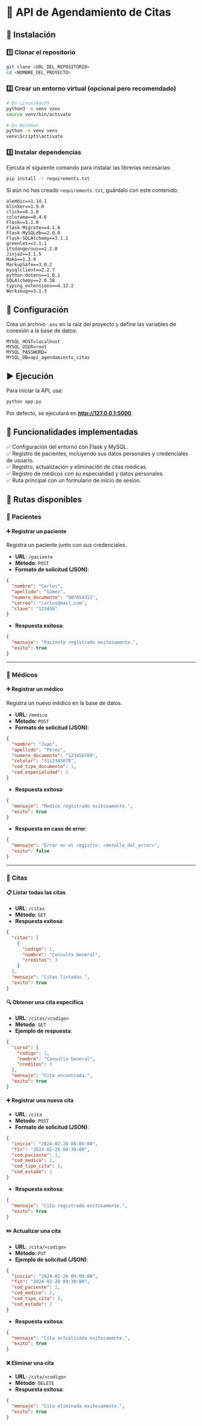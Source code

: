 # 📌 API de Agendamiento de Citas  

## 🚀 Instalación  

### 1️⃣ Clonar el repositorio  
```bash
git clone <URL_DEL_REPOSITORIO>
cd <NOMBRE_DEL_PROYECTO>
```

### 2️⃣ Crear un entorno virtual (opcional pero recomendado)  
```bash
# En Linux/macOS
python3 -m venv venv  
source venv/bin/activate  

# En Windows
python -m venv venv  
venv\Scripts\activate
```

### 3️⃣ Instalar dependencias  
Ejecuta el siguiente comando para instalar las librerías necesarias:  
```bash
pip install -r requirements.txt
```
Si aún no has creado `requirements.txt`, guárdalo con este contenido:  
```
alembic==1.14.1
blinker==1.9.0
click==8.1.8
colorama==0.4.6
Flask==3.1.0
Flask-Migrate==4.1.0
Flask-MySQLdb==2.0.0
Flask-SQLAlchemy==3.1.1
greenlet==3.1.1
itsdangerous==2.2.0
Jinja2==3.1.5
Mako==1.3.9
MarkupSafe==3.0.2
mysqlclient==2.2.7
python-dotenv==1.0.1
SQLAlchemy==2.0.38
typing_extensions==4.12.2
Werkzeug==3.1.3
```


## 🔧 Configuración  

Crea un archivo `.env` en la raíz del proyecto y define las variables de conexión a la base de datos:  
```env
MYSQL_HOST=localhost
MYSQL_USER=root
MYSQL_PASSWORD=
MYSQL_DB=api_agendamiento_citas
```


## ▶️ Ejecución  

Para iniciar la API, usa:  
```bash
python app.py
```
Por defecto, se ejecutará en **http://127.0.0.1:5000**.  


## 📌 Funcionalidades implementadas  
✅ Configuración del entorno con Flask y MySQL.  
✅ Registro de pacientes, incluyendo sus datos personales y credenciales de usuario.  
✅ Registro, actualización y eliminación de citas médicas.  
✅ Registro de médicos con su especialidad y datos personales.  
✅ Ruta principal con un formulario de inicio de sesión.  


## 📍 Rutas disponibles  

### 🔹 **Pacientes**  

#### ➕ **Registrar un paciente**  
Registra un paciente junto con sus credenciales.  

- **URL**: `/paciente`  
- **Método**: `POST`  
- **Formato de solicitud (JSON)**:  
```json
{
  "nombre": "Carlos",
  "apellido": "Gómez",
  "numero_documento": "987654321",
  "correo": "carlos@mail.com",
  "clave": "123456"
}
```
- **Respuesta exitosa**:  
```json
{
  "mensaje": "Paciente registrado exitosamente.",
  "exito": true
}
```

---

### 🔹 **Médicos**  

#### ➕ **Registrar un médico**  
Registra un nuevo médico en la base de datos.  

- **URL**: `/medico`  
- **Método**: `POST`  
- **Formato de solicitud (JSON)**:  
```json
{
  "nombre": "Juan",
  "apellido": "Pérez",
  "numero_documento": "123456789",
  "celular": "3112345678",
  "cod_tipo_documento": 1,
  "cod_especialidad": 2
}
```
- **Respuesta exitosa**:  
```json
{
  "mensaje": "Medico registrado exitosamente.",
  "exito": true
}
```
- **Respuesta en caso de error**:  
```json
{
  "mensaje": "Error en el registro: <detalle_del_error>",
  "exito": false
}
```

---

### 🔹 **Citas**  

#### 📋 **Listar todas las citas**  
- **URL**: `/citas`  
- **Método**: `GET`  
- **Respuesta exitosa**:  
```json
{
  "citas": [
    {
      "codigo": 1,
      "nombre": "Consulta General",
      "creditos": 3
    }
  ],
  "mensaje": "Citas listadas.",
  "exito": true
}
```

#### 🔍 **Obtener una cita específica**  
- **URL**: `/citas/<codigo>`  
- **Método**: `GET`  
- **Ejemplo de respuesta**:  
```json
{
  "curso": {
    "codigo": 1,
    "nombre": "Consulta General",
    "creditos": 3
  },
  "mensaje": "Cita encontrada.",
  "exito": true
}
```

#### ➕ **Registrar una nueva cita**  
- **URL**: `/cita`  
- **Método**: `POST`  
- **Formato de solicitud (JSON)**:  
```json
{
  "inicio": "2024-02-28 08:00:00",
  "fin": "2024-02-28 08:30:00",
  "cod_paciente": 1,
  "cod_medico": 2,
  "cod_tipo_cita": 3,
  "cod_estado": 1
}
```
- **Respuesta exitosa**:  
```json
{
  "mensaje": "Cita registrada exitosamente.",
  "exito": true
}
```

#### ✏️ **Actualizar una cita**  
- **URL**: `/cita/<codigo>`  
- **Método**: `PUT`  
- **Ejemplo de solicitud (JSON)**:  
```json
{
  "inicio": "2024-02-28 09:00:00",
  "fin": "2024-02-28 09:30:00",
  "cod_paciente": 1,
  "cod_medico": 2,
  "cod_tipo_cita": 3,
  "cod_estado": 2
}
```
- **Respuesta exitosa**:  
```json
{
  "mensaje": "Cita actualizada exitosamente.",
  "exito": true
}
```

#### ❌ **Eliminar una cita**  
- **URL**: `/cita/<codigo>`  
- **Método**: `DELETE`  
- **Respuesta exitosa**:  
```json
{
  "mensaje": "Cita eliminada exitosamente.",
  "exito": true
}
```
